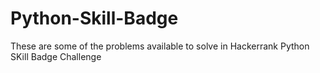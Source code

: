 # Python-Skill-Badge
These are some of the problems available to solve in Hackerrank Python SKill Badge Challenge
